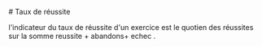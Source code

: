 
# Taux de réussite

l'indicateur du taux de réussite d'un exercice est le quotien des réussites sur la somme reussite + abandons+ echec .

